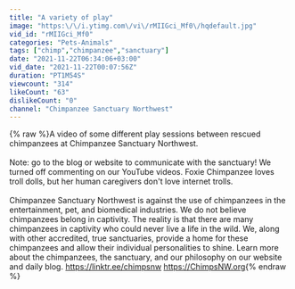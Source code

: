 ```yaml
---
title: "A variety of play"
image: "https:\/\/i.ytimg.com\/vi\/rMIIGci_Mf0\/hqdefault.jpg"
vid_id: "rMIIGci_Mf0"
categories: "Pets-Animals"
tags: ["chimp","chimpanzee","sanctuary"]
date: "2021-11-22T06:34:06+03:00"
vid_date: "2021-11-22T00:07:56Z"
duration: "PT1M54S"
viewcount: "314"
likeCount: "63"
dislikeCount: "0"
channel: "Chimpanzee Sanctuary Northwest"
---
```

{% raw %}A video of some different play sessions between rescued chimpanzees at Chimpanzee Sanctuary Northwest.<br /><br />Note: go to the blog or website to communicate with the sanctuary! We turned off commenting on our YouTube videos. Foxie Chimpanzee loves troll dolls, but her human caregivers don't love internet trolls.<br /><br />Chimpanzee Sanctuary Northwest is against the use of chimpanzees in the entertainment, pet, and biomedical industries. We do not believe chimpanzees belong in captivity. The reality is that there are many chimpanzees in captivity who could never live a life in the wild. We, along with other accredited, true sanctuaries, provide a home for these chimpanzees and allow their individual personalities to shine. Learn more about the chimpanzees, the sanctuary, and our philosophy on our website and daily blog.  <a rel="nofollow" target="blank" href="https://linktr.ee/chimpsnw">https://linktr.ee/chimpsnw</a>  <a rel="nofollow" target="blank" href="https://ChimpsNW.org">https://ChimpsNW.org</a>{% endraw %}
